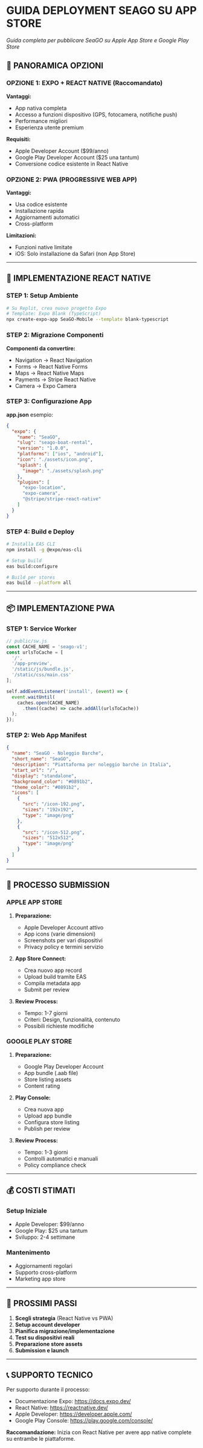 # GUIDA DEPLOYMENT SEAGO SU APP STORE
*Guida completa per pubblicare SeaGO su Apple App Store e Google Play Store*

## 📱 PANORAMICA OPZIONI

### OPZIONE 1: EXPO + REACT NATIVE (Raccomandato)
**Vantaggi:**
- App nativa completa
- Accesso a funzioni dispositivo (GPS, fotocamera, notifiche push)
- Performance migliori
- Esperienza utente premium

**Requisiti:**
- Apple Developer Account ($99/anno)
- Google Play Developer Account ($25 una tantum)
- Conversione codice esistente in React Native

### OPZIONE 2: PWA (PROGRESSIVE WEB APP)
**Vantaggi:**
- Usa codice esistente
- Installazione rapida
- Aggiornamenti automatici
- Cross-platform

**Limitazioni:**
- Funzioni native limitate
- iOS: Solo installazione da Safari (non App Store)

---

## 🔧 IMPLEMENTAZIONE REACT NATIVE

### STEP 1: Setup Ambiente
```bash
# Su Replit, crea nuovo progetto Expo
# Template: Expo Blank (TypeScript)
npx create-expo-app SeaGO-Mobile --template blank-typescript
```

### STEP 2: Migrazione Componenti
**Componenti da convertire:**
- Navigation → React Navigation
- Forms → React Native Forms
- Maps → React Native Maps
- Payments → Stripe React Native
- Camera → Expo Camera

### STEP 3: Configurazione App
**app.json** esempio:
```json
{
  "expo": {
    "name": "SeaGO",
    "slug": "seago-boat-rental",
    "version": "1.0.0",
    "platforms": ["ios", "android"],
    "icon": "./assets/icon.png",
    "splash": {
      "image": "./assets/splash.png"
    },
    "plugins": [
      "expo-location",
      "expo-camera",
      "@stripe/stripe-react-native"
    ]
  }
}
```

### STEP 4: Build e Deploy
```bash
# Installa EAS CLI
npm install -g @expo/eas-cli

# Setup build
eas build:configure

# Build per stores
eas build --platform all
```

---

## 📦 IMPLEMENTAZIONE PWA

### STEP 1: Service Worker
```javascript
// public/sw.js
const CACHE_NAME = 'seago-v1';
const urlsToCache = [
  '/',
  '/app-preview',
  '/static/js/bundle.js',
  '/static/css/main.css'
];

self.addEventListener('install', (event) => {
  event.waitUntil(
    caches.open(CACHE_NAME)
      .then((cache) => cache.addAll(urlsToCache))
  );
});
```

### STEP 2: Web App Manifest
```json
{
  "name": "SeaGO - Noleggio Barche",
  "short_name": "SeaGO",
  "description": "Piattaforma per noleggio barche in Italia",
  "start_url": "/",
  "display": "standalone",
  "background_color": "#0891b2",
  "theme_color": "#0891b2",
  "icons": [
    {
      "src": "/icon-192.png",
      "sizes": "192x192",
      "type": "image/png"
    },
    {
      "src": "/icon-512.png",
      "sizes": "512x512",
      "type": "image/png"
    }
  ]
}
```

---

## 🏪 PROCESSO SUBMISSION

### APPLE APP STORE
1. **Preparazione:**
   - Apple Developer Account attivo
   - App icons (varie dimensioni)
   - Screenshots per vari dispositivi
   - Privacy policy e termini servizio

2. **App Store Connect:**
   - Crea nuovo app record
   - Upload build tramite EAS
   - Compila metadata app
   - Submit per review

3. **Review Process:**
   - Tempo: 1-7 giorni
   - Criteri: Design, funzionalità, contenuto
   - Possibili richieste modifiche

### GOOGLE PLAY STORE
1. **Preparazione:**
   - Google Play Developer Account
   - App bundle (.aab file)
   - Store listing assets
   - Content rating

2. **Play Console:**
   - Crea nuova app
   - Upload app bundle
   - Configura store listing
   - Publish per review

3. **Review Process:**
   - Tempo: 1-3 giorni
   - Controlli automatici e manuali
   - Policy compliance check

---

## 💰 COSTI STIMATI

### Setup Iniziale
- Apple Developer: $99/anno
- Google Play: $25 una tantum
- Sviluppo: 2-4 settimane

### Mantenimento
- Aggiornamenti regolari
- Supporto cross-platform
- Marketing app store

---

## 🎯 PROSSIMI PASSI

1. **Scegli strategia** (React Native vs PWA)
2. **Setup account developer**
3. **Pianifica migrazione/implementazione**
4. **Test su dispositivi reali**
5. **Preparazione store assets**
6. **Submission e launch**

---

## 📞 SUPPORTO TECNICO

Per supporto durante il processo:
- Documentazione Expo: https://docs.expo.dev/
- React Native: https://reactnative.dev/
- Apple Developer: https://developer.apple.com/
- Google Play Console: https://play.google.com/console/

**Raccomandazione:** Inizia con React Native per avere app native complete su entrambe le piattaforme.
